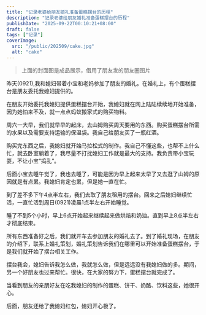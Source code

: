 ```yaml
---
title: "记录老婆给朋友婚礼准备蛋糕摆台的历程"
description: "记录老婆给朋友婚礼准备蛋糕摆台的历程"
publishDate: "2025-09-22T00:10:21+08:00"
draft: false
tags: ["记录"]
coverImage: 
  src: "/public/202509/cake.jpg"
  alt: "cake"
---
```

> 上面的封面图是成品展示，借用了朋友发的朋友圈图片

昨天(0921),我和媳妇带着小宝和老妈参加了朋友的婚礼。在婚礼上，有个蛋糕摆台是朋友委托我媳妇提供的。

在朋友开始委托我媳妇提供蛋糕摆台开始，我媳妇就在网上陆陆续续地开始准备，因为她怕来不及，就一点点蚂蚁搬家式的购买物料。

周六一大早，我们就早早的起床，去山姆购买周天要用的东西。购买蛋糕摆台所需的水果以及需要支持运输的保温袋。我自己给朋友买了一瓶红酒。

购买完东西之后，我媳妇就开始马拉松式的制作。我自己不懂这些，也帮不上什么忙，就去卧室躺着了，我尽量不打扰媳妇工作就是最大的支持。我负责带小宝玩耍，不让小宝“捣乱”。

后面小宝去睡午觉了，我也去睡了，可能是因为早上起来太早了又去逛了山姆的原因就是有点累。我媳妇肯定也累，但是她一直在忙。


到了差不多下午4点半左右，我们去取了朋友租用的摆台。回来之后媳妇继续忙活，一直忙活到周日(0921)凌晨1点半左右开始睡觉。

睡了不到5个小时，早上6点开始起来继续起来做烘焙和奶油。直到早上8点半左右才彻底结束。

所有东西准备好之后，我们就开车去参加朋友的婚礼去了。到了婚礼现场，在朋友的介绍下，联系上婚礼策划，婚礼策划告诉我们在哪里可以开始准备蛋糕摆台，于是我们就开始了摆台相关工作。

摆台我会，媳妇告诉我怎么做，我就怎么做，但是远远没有我媳妇做的多。期间，另一个好朋友也过来帮忙。很快，在大家的努力下，蛋糕摆台就完成了。 

当看到朋友的亲朋好友在吃我媳妇的制作的蛋糕、饼干、奶酪、饮料这些，她很开心。

后面，朋友还给了我媳妇红包，媳妇开心极了。














